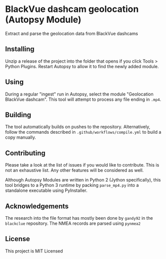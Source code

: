# BlackVue dashcam geolocation (Autopsy Module)
Extract and parse the geolocation data from BlackVue dashcams

## Installing
Unzip a release of the project into the folder that opens if you click Tools > Python Plugins.
Restart Autopsy to allow it to find the newly added module.

## Using
During a regular "ingest" run in Autopsy, select the module "Geolocation BlackVue dashcam".
This tool will attempt to process any file ending in ``.mp4``.

## Building
The tool automatically builds on pushes to the repository.
Alternatively, follow the commands described in ``.github/workflows/compile.yml`` to build
a copy manually.

## Contributing
Please take a look at the list of issues if you would like to contribute.
This is not an exhaustive list. Any other features will be considered as well.

Although Autopsy Modules are written in Python 2 (Jython specifically), this tool bridges to
a Python 3 runtime by packing ``parse_mp4.py`` into a standalone executable using PyInstaller.

## Acknowledgements
The research into the file format has mostly been done by ``gandy92`` in the ``blackclue`` repository.
The NMEA records are parsed using ``pynmea2``

## License
This project is MIT Licensed
